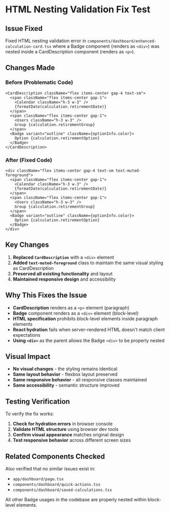 # HTML Nesting Validation Fix Test

## Issue Fixed
Fixed HTML nesting validation error in `components/dashboard/enhanced-calculation-card.tsx` where a Badge component (renders as `<div>`) was nested inside a CardDescription component (renders as `<p>`).

## Changes Made

### Before (Problematic Code)
```tsx
<CardDescription className="flex items-center gap-4 text-sm">
  <span className="flex items-center gap-1">
    <Calendar className="h-3 w-3" />
    {formatDate(calculation.retirementDate)}
  </span>
  <span className="flex items-center gap-1">
    <Users className="h-3 w-3" />
    Group {calculation.retirementGroup}
  </span>
  <Badge variant="outline" className={optionInfo.color}>
    Option {calculation.retirementOption}
  </Badge>
</CardDescription>
```

### After (Fixed Code)
```tsx
<div className="flex items-center gap-4 text-sm text-muted-foreground">
  <span className="flex items-center gap-1">
    <Calendar className="h-3 w-3" />
    {formatDate(calculation.retirementDate)}
  </span>
  <span className="flex items-center gap-1">
    <Users className="h-3 w-3" />
    Group {calculation.retirementGroup}
  </span>
  <Badge variant="outline" className={optionInfo.color}>
    Option {calculation.retirementOption}
  </Badge>
</div>
```

## Key Changes
1. **Replaced `CardDescription`** with a `<div>` element
2. **Added `text-muted-foreground`** class to maintain the same visual styling as CardDescription
3. **Preserved all existing functionality** and layout
4. **Maintained responsive design** and accessibility

## Why This Fixes the Issue
- **CardDescription** renders as a `<p>` element (paragraph)
- **Badge** component renders as a `<div>` element (block-level)
- **HTML specification** prohibits block-level elements inside paragraph elements
- **React hydration** fails when server-rendered HTML doesn't match client expectations
- **Using `<div>`** as the parent allows the Badge `<div>` to be properly nested

## Visual Impact
- **No visual changes** - the styling remains identical
- **Same layout behavior** - flexbox layout preserved
- **Same responsive behavior** - all responsive classes maintained
- **Same accessibility** - semantic structure improved

## Testing Verification
To verify the fix works:

1. **Check for hydration errors** in browser console
2. **Validate HTML structure** using browser dev tools
3. **Confirm visual appearance** matches original design
4. **Test responsive behavior** across different screen sizes

## Related Components Checked
Also verified that no similar issues exist in:
- `app/dashboard/page.tsx`
- `components/dashboard/quick-actions.tsx`
- `components/dashboard/saved-calculations.tsx`

All other Badge usages in the codebase are properly nested within block-level elements.
